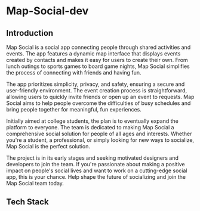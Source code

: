 # Map-Social-dev

## Introduction
Map Social is a social app connecting people through shared activities and events. The app features a dynamic map interface that displays events created by contacts and makes it easy for users to create their own. From lunch outings to sports games to board game nights, Map Social simplifies the process of connecting with friends and having fun.

The app prioritizes simplicity, privacy, and safety, ensuring a secure and user-friendly environment. The event creation process is straightforward, allowing users to quickly invite friends or open up an event to requests. Map Social aims to help people overcome the difficulties of busy schedules and bring people together for meaningful, fun experiences.

Initially aimed at college students, the plan is to eventually expand the platform to everyone. The team is dedicated to making Map Social a comprehensive social solution for people of all ages and interests. Whether you're a student, a professional, or simply looking for new ways to socialize, Map Social is the perfect solution.

The project is in its early stages and seeking motivated designers and developers to join the team. If you're passionate about making a positive impact on people's social lives and want to work on a cutting-edge social app, this is your chance. Help shape the future of socializing and join the Map Social team today.

## Tech Stack
